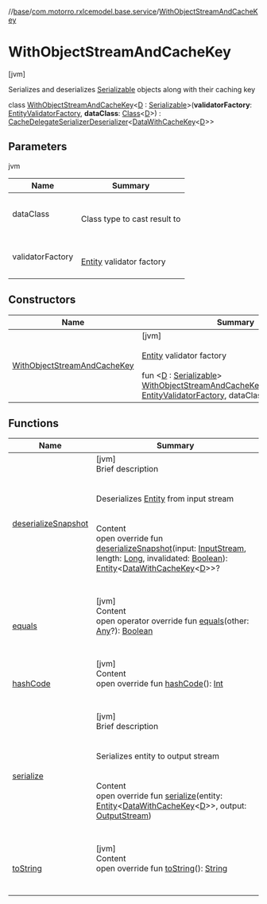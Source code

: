 //[base](../../index.md)/[com.motorro.rxlcemodel.base.service](../index.md)/[WithObjectStreamAndCacheKey](index.md)



# WithObjectStreamAndCacheKey  
 [jvm] 

Serializes and deserializes [Serializable](https://docs.oracle.com/javase/8/docs/api/java/io/Serializable.html) objects along with their caching key

class [WithObjectStreamAndCacheKey](index.md)<[D](index.md) : [Serializable](https://docs.oracle.com/javase/8/docs/api/java/io/Serializable.html)>(**validatorFactory**: [EntityValidatorFactory](../../com.motorro.rxlcemodel.base.entity/-entity-validator-factory/index.md), **dataClass**: [Class](https://docs.oracle.com/javase/8/docs/api/java/lang/Class.html)<[D](index.md)>) : [CacheDelegateSerializerDeserializer](../-cache-delegate-serializer-deserializer/index.md)<[DataWithCacheKey](../-data-with-cache-key/index.md)<[D](index.md)>>    


## Parameters  
  
jvm  
  
|  Name|  Summary| 
|---|---|
| dataClass| <br><br>Class type to cast result to<br><br>
| validatorFactory| <br><br>[Entity](../../com.motorro.rxlcemodel.base.entity/-entity/index.md) validator factory<br><br>
  


## Constructors  
  
|  Name|  Summary| 
|---|---|
| [WithObjectStreamAndCacheKey](-with-object-stream-and-cache-key.md)|  [jvm] <br><br>[Entity](../../com.motorro.rxlcemodel.base.entity/-entity/index.md) validator factory<br><br>fun <[D](index.md) : [Serializable](https://docs.oracle.com/javase/8/docs/api/java/io/Serializable.html)> [WithObjectStreamAndCacheKey](-with-object-stream-and-cache-key.md)(validatorFactory: [EntityValidatorFactory](../../com.motorro.rxlcemodel.base.entity/-entity-validator-factory/index.md), dataClass: [Class](https://docs.oracle.com/javase/8/docs/api/java/lang/Class.html)<[D](index.md)>)   <br>


## Functions  
  
|  Name|  Summary| 
|---|---|
| [deserializeSnapshot](deserialize-snapshot.md)| [jvm]  <br>Brief description  <br><br><br>Deserializes [Entity](../../com.motorro.rxlcemodel.base.entity/-entity/index.md) from input stream<br><br>  <br>Content  <br>open override fun [deserializeSnapshot](deserialize-snapshot.md)(input: [InputStream](https://docs.oracle.com/javase/8/docs/api/java/io/InputStream.html), length: [Long](https://kotlinlang.org/api/latest/jvm/stdlib/kotlin/-long/index.html), invalidated: [Boolean](https://kotlinlang.org/api/latest/jvm/stdlib/kotlin/-boolean/index.html)): [Entity](../../com.motorro.rxlcemodel.base.entity/-entity/index.md)<[DataWithCacheKey](../-data-with-cache-key/index.md)<[D](index.md)>>?  <br><br><br>
| [equals](https://kotlinlang.org/api/latest/jvm/stdlib/kotlin/-any/equals.html)| [jvm]  <br>Content  <br>open operator override fun [equals](https://kotlinlang.org/api/latest/jvm/stdlib/kotlin/-any/equals.html)(other: [Any](https://kotlinlang.org/api/latest/jvm/stdlib/kotlin/-any/index.html)?): [Boolean](https://kotlinlang.org/api/latest/jvm/stdlib/kotlin/-boolean/index.html)  <br><br><br>
| [hashCode](https://kotlinlang.org/api/latest/jvm/stdlib/kotlin/-any/hash-code.html)| [jvm]  <br>Content  <br>open override fun [hashCode](https://kotlinlang.org/api/latest/jvm/stdlib/kotlin/-any/hash-code.html)(): [Int](https://kotlinlang.org/api/latest/jvm/stdlib/kotlin/-int/index.html)  <br><br><br>
| [serialize](serialize.md)| [jvm]  <br>Brief description  <br><br><br>Serializes entity to output stream<br><br>  <br>Content  <br>open override fun [serialize](serialize.md)(entity: [Entity](../../com.motorro.rxlcemodel.base.entity/-entity/index.md)<[DataWithCacheKey](../-data-with-cache-key/index.md)<[D](index.md)>>, output: [OutputStream](https://docs.oracle.com/javase/8/docs/api/java/io/OutputStream.html))  <br><br><br>
| [toString](https://kotlinlang.org/api/latest/jvm/stdlib/kotlin/-any/to-string.html)| [jvm]  <br>Content  <br>open override fun [toString](https://kotlinlang.org/api/latest/jvm/stdlib/kotlin/-any/to-string.html)(): [String](https://kotlinlang.org/api/latest/jvm/stdlib/kotlin/-string/index.html)  <br><br><br>

